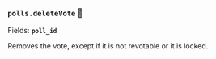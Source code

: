 ### `polls.deleteVote` 🔰

Fields: **`poll_id`**

Removes the vote, except if it is not revotable or it is locked.

